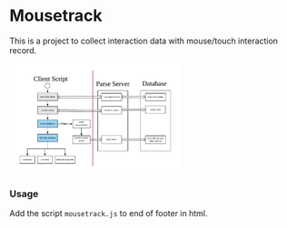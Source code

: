 # Mousetrack
This is a project to collect interaction data with 
mouse/touch interaction record.

<img src="./images/collectionscript.png" style="width:60%">

### Usage
Add the script `mousetrack.js` to end of footer in html. 